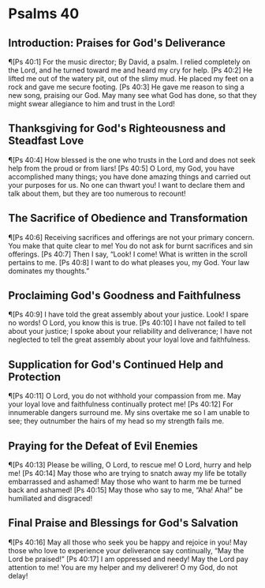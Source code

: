 # Psalms 40

## Introduction: Praises for God's Deliverance
¶[Ps 40:1] For the music director; By David, a psalm. I relied completely on the Lord, and he turned toward me and heard my cry for help.
[Ps 40:2] He lifted me out of the watery pit, out of the slimy mud. He placed my feet on a rock and gave me secure footing.
[Ps 40:3] He gave me reason to sing a new song, praising our God. May many see what God has done, so that they might swear allegiance to him and trust in the Lord!

## Thanksgiving for God's Righteousness and Steadfast Love
¶[Ps 40:4] How blessed is the one who trusts in the Lord and does not seek help from the proud or from liars!
[Ps 40:5] O Lord, my God, you have accomplished many things; you have done amazing things and carried out your purposes for us. No one can thwart you! I want to declare them and talk about them, but they are too numerous to recount!

## The Sacrifice of Obedience and Transformation
¶[Ps 40:6] Receiving sacrifices and offerings are not your primary concern. You make that quite clear to me! You do not ask for burnt sacrifices and sin offerings.
[Ps 40:7] Then I say, “Look! I come! What is written in the scroll pertains to me.
[Ps 40:8] I want to do what pleases you, my God. Your law dominates my thoughts.”

## Proclaiming God's Goodness and Faithfulness
¶[Ps 40:9] I have told the great assembly about your justice. Look! I spare no words! O Lord, you know this is true.
[Ps 40:10] I have not failed to tell about your justice; I spoke about your reliability and deliverance; I have not neglected to tell the great assembly about your loyal love and faithfulness.

## Supplication for God's Continued Help and Protection
¶[Ps 40:11] O Lord, you do not withhold your compassion from me. May your loyal love and faithfulness continually protect me!
[Ps 40:12] For innumerable dangers surround me. My sins overtake me so I am unable to see; they outnumber the hairs of my head so my strength fails me.

## Praying for the Defeat of Evil Enemies
¶[Ps 40:13] Please be willing, O Lord, to rescue me! O Lord, hurry and help me!
[Ps 40:14] May those who are trying to snatch away my life be totally embarrassed and ashamed! May those who want to harm me be turned back and ashamed!
[Ps 40:15] May those who say to me, “Aha! Aha!” be humiliated and disgraced!

## Final Praise and Blessings for God's Salvation
¶[Ps 40:16] May all those who seek you be happy and rejoice in you! May those who love to experience your deliverance say continually, “May the Lord be praised!”
[Ps 40:17] I am oppressed and needy! May the Lord pay attention to me! You are my helper and my deliverer! O my God, do not delay!
